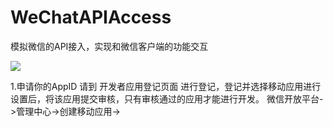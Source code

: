 # WeChatAPIAccess
模拟微信的API接入，实现和微信客户端的功能交互

<img height =“204” src =“https://www.baidu.com/img/bd_logo1.png”>


1.申请你的AppID
请到 开发者应用登记页面 进行登记，登记并选择移动应用进行设置后，将该应用提交审核，只有审核通过的应用才能进行开发。
微信开放平台->管理中心->创建移动应用->
